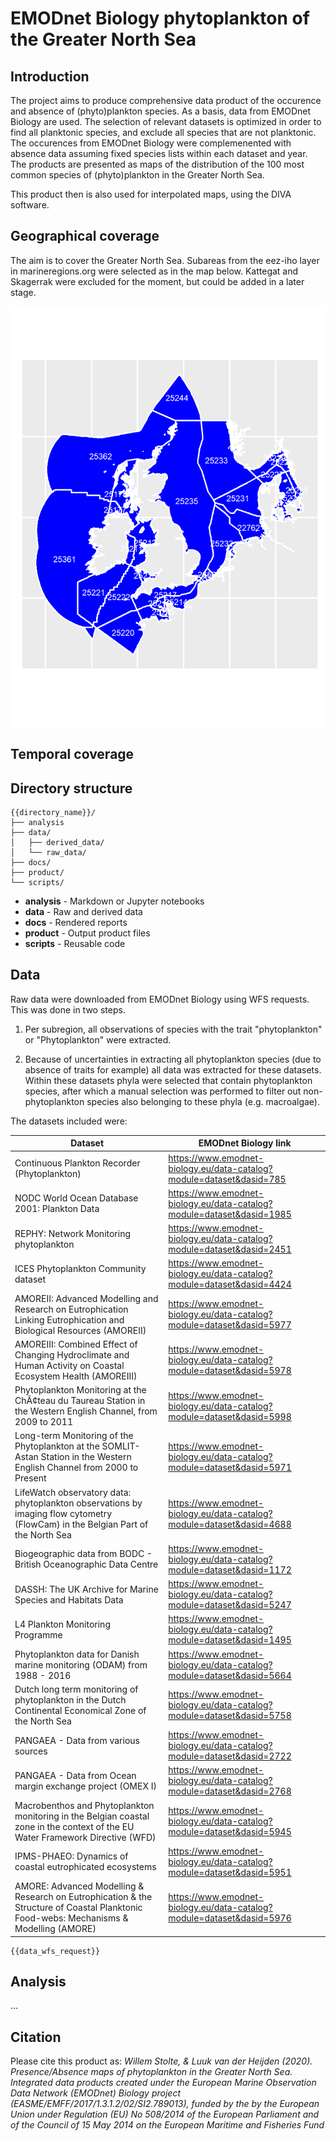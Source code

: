 # EMODnet Biology phytoplankton of the Greater North Sea

## Introduction

The project aims to produce comprehensive data product of the occurence and absence of (phyto)plankton species. As a basis, data from EMODnet Biology are used. The selection of relevant datasets is optimized in order to find all planktonic species, and exclude all species that are not planktonic. The occurences from EMODnet Biology were complemenented with absence data assuming fixed species lists within each dataset and year. The products are presented as maps of the distribution of the 100 most common species of (phyto)plankton in the Greater North Sea. 

This product then is also used for interpolated maps, using the DIVA software. 

## Geographical coverage

The aim is to cover the Greater North Sea. Subareas from the eez-iho layer in marineregions.org were selected as in the map below. Kattegat and Skagerrak were excluded for the moment, but could be added in a later stage. 

![Map of regions](data/derived_data/regionsOfInterest.png)

## Temporal coverage

## Directory structure

```
{{directory_name}}/
├── analysis
├── data/
│   ├── derived_data/
│   └── raw_data/
├── docs/
├── product/
└── scripts/
```

* **analysis** - Markdown or Jupyter notebooks
* **data** - Raw and derived data
* **docs** - Rendered reports
* **product** - Output product files
* **scripts** - Reusable code

## Data

Raw data were downloaded from EMODnet Biology using WFS requests. This was done in two steps. 

1. Per subregion, all observations of species with the trait "phytoplankton" or "Phytoplankton" were extracted. 

2. Because of uncertainties in extracting all phytoplankton species (due to absence of traits for example) all data was extracted for these datasets. Within these datasets phyla were selected that contain phytoplankton species, after which a manual selection was performed to filter out non-phytoplankton species also belonging to these phyla (e.g. macroalgae).

The datasets included were:

| Dataset | EMODnet Biology link |
| ---------------------------- | ------------------------------------------------------------------ |
| Continuous Plankton Recorder (Phytoplankton) | https://www.emodnet-biology.eu/data-catalog?module=dataset&dasid=785 |		
| NODC World Ocean Database 2001: Plankton Data | https://www.emodnet-biology.eu/data-catalog?module=dataset&dasid=1985 |
| REPHY: Network Monitoring phytoplankton | https://www.emodnet-biology.eu/data-catalog?module=dataset&dasid=2451 |
| ICES Phytoplankton Community dataset | https://www.emodnet-biology.eu/data-catalog?module=dataset&dasid=4424 |
| AMOREII: Advanced Modelling and Research on Eutrophication Linking Eutrophication and Biological Resources (AMOREII) | https://www.emodnet-biology.eu/data-catalog?module=dataset&dasid=5977 |
| AMOREIII: Combined Effect of Changing Hydroclimate and Human Activity on Coastal Ecosystem Health (AMOREIII) | https://www.emodnet-biology.eu/data-catalog?module=dataset&dasid=5978 |
| Phytoplankton Monitoring at the ChÃ¢teau du Taureau Station in the Western English Channel, from 2009 to 2011 | https://www.emodnet-biology.eu/data-catalog?module=dataset&dasid=5998 |
| Long-term Monitoring of the Phytoplankton at the SOMLIT-Astan Station in the Western English Channel from 2000 to Present | https://www.emodnet-biology.eu/data-catalog?module=dataset&dasid=5971 |
| LifeWatch observatory data: phytoplankton observations by imaging flow cytometry (FlowCam) in the Belgian Part of the North Sea | https://www.emodnet-biology.eu/data-catalog?module=dataset&dasid=4688 |
| Biogeographic data from BODC - British Oceanographic Data Centre | https://www.emodnet-biology.eu/data-catalog?module=dataset&dasid=1172 |
| DASSH: The UK Archive for Marine Species and Habitats Data | https://www.emodnet-biology.eu/data-catalog?module=dataset&dasid=5247 |
| L4 Plankton Monitoring Programme | https://www.emodnet-biology.eu/data-catalog?module=dataset&dasid=1495 |
| Phytoplankton data for Danish marine monitoring (ODAM) from 1988 - 2016 | https://www.emodnet-biology.eu/data-catalog?module=dataset&dasid=5664 |
| Dutch long term monitoring of phytoplankton in the Dutch Continental Economical Zone of the North Sea | https://www.emodnet-biology.eu/data-catalog?module=dataset&dasid=5758 |
| PANGAEA - Data from various sources | https://www.emodnet-biology.eu/data-catalog?module=dataset&dasid=2722 |
| PANGAEA - Data from Ocean margin exchange project (OMEX I) | https://www.emodnet-biology.eu/data-catalog?module=dataset&dasid=2768 |
| Macrobenthos and Phytoplankton monitoring in the Belgian coastal zone in the context of the EU Water Framework Directive (WFD) | https://www.emodnet-biology.eu/data-catalog?module=dataset&dasid=5945 |
| IPMS-PHAEO: Dynamics of coastal eutrophicated ecosystems | https://www.emodnet-biology.eu/data-catalog?module=dataset&dasid=5951 |
| AMORE: Advanced Modelling & Research on Eutrophication & the Structure of Coastal Planktonic Food-webs: Mechanisms & Modelling (AMORE) | https://www.emodnet-biology.eu/data-catalog?module=dataset&dasid=5976 |



```
{{data_wfs_request}}
```

## Analysis

...

## Citation
Please cite this product as: *Willem Stolte, & Luuk van der Heijden (2020). Presence/Absence maps of phytoplankton in the Greater North Sea. Integrated data products created under the European Marine Observation Data Network (EMODnet) Biology project (EASME/EMFF/2017/1.3.1.2/02/SI2.789013), funded by the by the European Union under Regulation (EU) No 508/2014 of the European Parliament and of the Council of 15 May 2014 on the European Maritime and Fisheries Fund*
